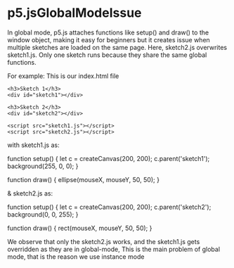 # p5.jsGlobalModeIssue
In global mode, p5.js attaches functions like setup() and draw() to the window object, making it easy for beginners but it creates issue when multiple sketches are loaded on the same page.
Here, sketch2.js overwrites sketch1.js. Only one sketch runs because they share the same global functions.

For example:
This is our index.html file

<!DOCTYPE html>
<html>
  <head>
    <title>Global Mode Problem</title>
    <script src="https://cdnjs.cloudflare.com/ajax/libs/p5.js/1.9.0/p5.min.js"></script>
  </head>
  <body>

    <h3>Sketch 1</h3>
    <div id="sketch1"></div>

    <h3>Sketch 2</h3>
    <div id="sketch2"></div>

    <script src="sketch1.js"></script>
    <script src="sketch2.js"></script>

  </body>
</html>

with sketch1.js as:

function setup() {
  let c = createCanvas(200, 200);
  c.parent('sketch1');
  background(255, 0, 0);
}

function draw() {
  ellipse(mouseX, mouseY, 50, 50);
}

& sketch2.js as:

function setup() {
  let c = createCanvas(200, 200);
  c.parent('sketch2');
  background(0, 0, 255);
}

function draw() {
  rect(mouseX, mouseY, 50, 50);
}

We observe that only the sketch2.js works, and the sketch1.js gets overridden as they are in global-mode,
This is the main problem of global mode, that is the reason we use instance mode

